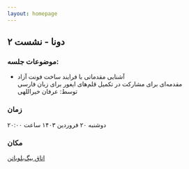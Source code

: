 ```yaml
---
layout: homepage
---
```


## دونا - نشست ۲

### موضوعات جلسه:
- آشنایی مقدماتی با فرایند ساخت فونت آزاد  
  مقدمه‌ای برای مشارکت در تکمیل قلم‌های ایغور برای زبان فارسی  
  توسط: عرفان خیراللهی

### زمان
دوشنبه ۲۰ فروردین ۱۴۰۳ ساعت ۲۰:۰۰ 

### مکان

<a
  href="https://vhall.scischool.ir/rooms/go8-ryx-o0b-0qy"
  target="_blank"
  class="bg-indigo-700 text-white px-4 py-2 rounded shadow no-underline hover:underline ">
  اتاق بیگ‌بلوباتن
</a>
